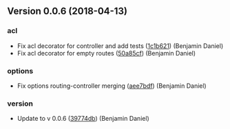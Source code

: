 ## Version 0.0.6 (2018-04-13)


### acl

* Fix acl decorator for controller and add tests ([1c1b621](https://github.com/BenjD90/routing-controllers-wrapper/commit/1c1b621)) (Benjamin Daniel)
* Fix acl decorator for empty routes ([50a85cf](https://github.com/BenjD90/routing-controllers-wrapper/commit/50a85cf)) (Benjamin Daniel)

### options

* Fix options routing-controller merging ([aee7bdf](https://github.com/BenjD90/routing-controllers-wrapper/commit/aee7bdf)) (Benjamin Daniel)

### version

* Update to v 0.0.6 ([39774db](https://github.com/BenjD90/routing-controllers-wrapper/commit/39774db)) (Benjamin Daniel)



